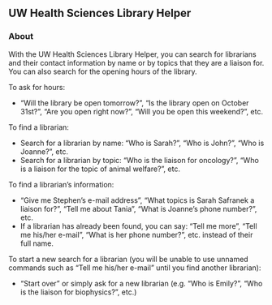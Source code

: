 ## UW Health Sciences Library Helper

### About
With the UW Health Sciences Library Helper, you can search for librarians and their contact information by name or by topics that they are a liaison for. You can also search for the opening hours of the library.

To ask for hours:
- “Will the library be open tomorrow?”, “Is the library open on October 31st?”, “Are you open right now?”, “Will you be open this weekend?”, etc.

To find a librarian:
- Search for a librarian by name: “Who is Sarah?”, “Who is John?”, “Who is Joanne?”, etc.
- Search for a librarian by topic: “Who is the liaison for oncology?”, “Who is a liaison for the topic of animal welfare?”, etc.

To find a librarian’s information:
- “Give me Stephen’s e-mail address”, “What topics is Sarah Safranek a liaison for?”, “Tell me about Tania”, “What is Joanne’s phone number?”, etc.
- If a librarian has already been found, you can say: “Tell me more”, “Tell me his/her e-mail”, “What is her phone number?”, etc. instead of their full name.

To start a new search for a librarian (you will be unable to use unnamed commands such as “Tell me his/her e-mail” until you find another librarian):
- “Start over” or simply ask for a new librarian (e.g. “Who is Emily?”, “Who is the liaison for biophysics?”, etc.)
